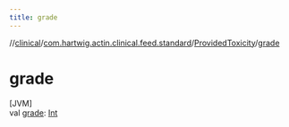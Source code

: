```yaml
---
title: grade
---
```

//[clinical](../../../index.html)/[com.hartwig.actin.clinical.feed.standard](../index.html)/[ProvidedToxicity](index.html)/[grade](grade.html)



# grade



[JVM]\
val [grade](grade.html): [Int](https://kotlinlang.org/api/latest/jvm/stdlib/kotlin/-int/index.html)




